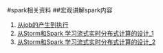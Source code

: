 #spark相关资料
##宏观讲解spark内容


1. [从job的产生到执行]
2. [从Storm和Spark 学习流式实时分布式计算的设计_1]
3. [从Storm和Spark 学习流式实时分布式计算的设计_2]




[从job的产生到执行]:https://github.com/JerryLead/SparkInternals/tree/master/markdown




[从Storm和Spark 学习流式实时分布式计算的设计_1]:http://dataunion.org/bbs/forum.php?mod=viewthread&tid=36&extra=page%3D2
[从Storm和Spark 学习流式实时分布式计算的设计_2]:http://dataunion.org/bbs/forum.php?mod=viewthread&tid=37&extra=page%3D2

